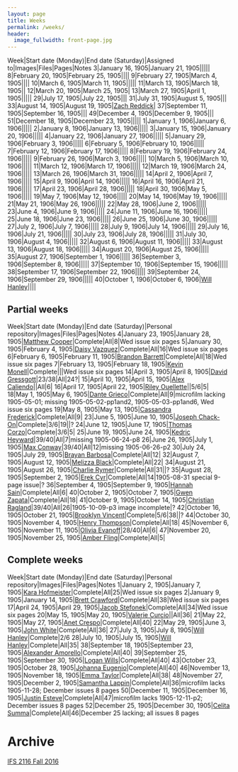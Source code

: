 ```yaml
---
layout: page
title: Weeks
permalink: /weeks/
header:
  image_fullwidth: front-page.jpg
---
```

Week|Start date (Monday)|End date (Saturday)|Assigned to|Images|Files|Pages|Notes
3|January 16, 1905|January 21, 1905|||||
8|February 20, 1905|February 25, 1905||||
9|February 27, 1905|March 4, 1905||||
10|March 6, 1905|March 11, 1905|||||
11|March 13, 1905|March 18, 1905||
12|March 20, 1905|March 25, 1905|
13|March 27, 1905|April 1, 1905|||||
29|July 17, 1905|July 22, 1905|||
31|July 31, 1905|August 5, 1905|||
33|August 14, 1905|August 19, 1905|[Zach Reddick](https://github.com/znr13)|
37|September 11, 1905|September 16, 1905|||
49|December 4, 1905|December 9, 1905|||
51|December 18, 1905|December 23, 1905|||||
1|January 1, 1906|January 6, 1906|||||
2|January 8, 1906|January 13, 1906|||||
3|January 15, 1906|January 20, 1906|||||
4|January 22, 1906|January 27, 1906|||||
5|January 29, 1906|February 3, 1906|||||
6|February 5, 1906|February 10, 1906|||||
7|February 12, 1906|February 17, 1906|||||
8|February 19, 1906|February 24, 1906|||||
9|February 26, 1906|March 3, 1906|||||
10|March 5, 1906|March 10, 1906|||||
11|March 12, 1906|March 17, 1906|||||
12|March 19, 1906|March 24, 1906|||||
13|March 26, 1906|March 31, 1906|||||
14|April 2, 1906|April 7, 1906|||||
15|April 9, 1906|April 14, 1906|||||
16|April 16, 1906|April 21, 1906|||||
17|April 23, 1906|April 28, 1906|||||
18|April 30, 1906|May 5, 1906|||||
19|May 7, 1906|May 12, 1906|||||
20|May 14, 1906|May 19, 1906|||||
21|May 21, 1906|May 26, 1906|||||
22|May 28, 1906|June 2, 1906|||||
23|June 4, 1906|June 9, 1906|||||
24|June 11, 1906|June 16, 1906|||||
25|June 18, 1906|June 23, 1906|||||
26|June 25, 1906|June 30, 1906|||||
27|July 2, 1906|July 7, 1906|||||
28|July 9, 1906|July 14, 1906|||||
29|July 16, 1906|July 21, 1906|||||
30|July 23, 1906|July 28, 1906|||||
31|July 30, 1906|August 4, 1906|||||
32|August 6, 1906|August 11, 1906|||||
33|August 13, 1906|August 18, 1906|||||
34|August 20, 1906|August 25, 1906|||||
35|August 27, 1906|September 1, 1906|||||
36|September 3, 1906|September 8, 1906|||||
37|September 10, 1906|September 15, 1906|||||
38|September 17, 1906|September 22, 1906|||||
39|September 24, 1906|September 29, 1906|||||
40|October 1, 1906|October 6, 1906|[Will Hanley](https://github.com/whanley)||||

## Partial weeks

Week|Start date (Monday)|End date (Saturday)|Personal repository|Images|Files|Pages|Notes
4|January 23, 1905|January 28, 1905|[Matthew Cooper](https://github.com/Mic15b/dig-eg-gaz)|Complete|All|8|Wed issue six pages
5|January 30, 1905|February 4, 1905|[Daisy Vazquez](https://github.com/dvazquez703/dig-eg-gaz)|Complete|All|16|Wed issue six pages
6|February 6, 1905|February 11, 1905|[Brandon Barrett](https://github.com/bcb14g/dig-eg-gaz)|Complete|All|18|Wed issue six pages
7|February 13, 1905|February 18, 1905|[Kevin Monell](https://github.com/knm15e/dig-eg-gaz)|Complete|||Wed issue six pages
14|April 3, 1905|April 8, 1905|[David Gressgott](https://github.com/djdaviedave/dig-eg-gaz)|23/38|All|24?|
15|April 10, 1905|April 15, 1905|[Alex Caliendo](https://github.com/RGOODY3210/dig-eg-gaz)||All|6|
16|April 17, 1905|April 22, 1905|[Riley Ouellette](https://github.com/rouellette07/dig-eg-gaz)||5/6|5|
18|May 1, 1905|May 6, 1905|[Dante Grieco](https://github.com/dgg15/dig-eg-gaz)|Complete|All|9|microfilm lacking 1905-05-01; missing 1905-05-02-pp1and2, 1905-05-03-pp1and6, Wed issue six pages
19|May 8, 1905|May 13, 1905|[Cassandra Frederick](https://github.com/caf15b)|Complete|All|9|
23|June 5, 1905|June 10, 1905|[Joseph Chack-On](https://github.com/jochack/dig-eg-gaz)|Complete|3/6|19||?
24|June 12, 1905|June 17, 1905|[Thomas Corzo](https://github.com/ThomasC24)|Complete|3/6|5|
25|June 19, 1905|June 24, 1905|[Kedric Heyward](https://github.com/Kheyward/dig-eg-gaz)|39/40|All|7|missing 1905-06-24-p8
26|June 26, 1905|July 1, 1905|[Max Conway](https://github.com/maxconwayfsu/dig-eg-gaz)|39/40|All|12|missing 1905-06-26-p2
30|July 24, 1905|July 29, 1905|[Brayan Barbosa](https://github.com/brayanbar/dig-eg-gaz)|Complete|All|12|
32|August 7, 1905|August 12, 1905|[Melizza Black](https://github.com/MelizzaBlack/dig-eg-gaz)|Complete|All|22|
34|August 21, 1905|August 26, 1905|[Charlie Rymer](https://github.com/crymer)|Complete|All|31||?
35|August 28, 1905|September 2, 1905|[Erek Cyr](https://github.com/ErekCyr/dig-eg-gaz)|Complete|All|14|1905-08-31 special 9-page issue|?
36|September 4, 1905|September 9, 1905|[Hannah Sain](https://github.com/hds15b/dig-eg-gaz)|Complete|All|6|
40|October 2, 1905|October 7, 1905|[Gwen Zapata](https://github.com/Lionex/dig-eg-gaz)|Complete|All|18|
41|October 9, 1905|October 14, 1905|[Christian Ragland](https://github.com/christianragland/dig-eg-gaz)|39/40|All|26|1905-10-09-p3 image incomplete|?
42|October 16, 1905|October 21, 1905|[Brooklyn Vincent](https://github.com/bjv15/dig-eg-gaz)|Complete|5/6|38||?
44|October 30, 1905|November 4, 1905|[Henry Thompson](https://github.com/Hat15/Dig-eg-gaz)|Complete|All|18|
45|November 6, 1905|November 11, 1905|[Olivia Evanoff](https://github.com/oliviaevanoff)|28/40|All|6|
47|November 20, 1905|November 25, 1905|[Amber Fling](https://github.com/alf15c/dig-eg-gaz)|Complete|All|5|

## Complete weeks

Week|Start date (Monday)|End date (Saturday)|Personal repository|Images|Files|Pages|Notes
1|January 2, 1905|January 7, 1905|[Kara Hofmeister](https://github.com/karahofmeister)|Complete|All|25|Wed issue six pages
2|January 9, 1905|January 14, 1905|[Brett Crawford](https://github.com/wbc13)|Complete|All|38|Wed issue six pages
17|April 24, 1905|April 29, 1905|[Jacob Stefonek](https://github.com/JacobStefonek)|Complete|All|34|Wed issue six pages
20|May 15, 1905|May 20, 1905|[Valerie Curcio](https://github.com/valeriecurcio)||All|36|
21|May 22, 1905|May 27, 1905|[Anet Crespo](https://github.com/ac15at)|Complete|All|40|
22|May 29, 1905|June 3, 1905|[John White](https://github.com/jcw3)|Complete|All|36|
27|July 3, 1905|July 8, 1905|[Will Hanley](https://github.com/whanley)|Complete|2/6
28|July 10, 1905|July 15, 1905|[Will Hanley](https://github.com/whanley)|Complete|All|35|
38|September 18, 1905|September 23, 1905|[Alexander Amorello](https://github.com/AlexanderOlleroma)|Complete|All|40|
39|September 25, 1905|September 30, 1905|[Logan Wills](https://github.com/lcw16b)|Complete|All|40|
43|October 23, 1905|October 28, 1905|[Johanna Eugenio](https://github.com/jhannaeugenio)|Complete|All|40|
46|November 13, 1905|November 18, 1905|[Emma Taylor](https://github.com/ekt16)|Complete|All|38|
48|November 27, 1905|December 2, 1905|[Samantha Lappin](https://github.com/Fibinocci1123)|Complete|All|36|microfilm lacks 1905-11-28; December issues 8 pages
50|December 11, 1905|December 16, 1905|[Justin Esteve](https://github.com/jesteve3)|Complete|All|47|microfilm lacks 1905-12-11-p2; December issues 8 pages
52|December 25, 1905|December 30, 1905|[Celita Summa](https://github.com/CelitaS)|Complete|All|46|December 25 lacking; all issues 8 pages

# Archive
[IFS 2116 Fall 2016](https://dig-eg-gaz.github.io/weeks-fall-2016/)
